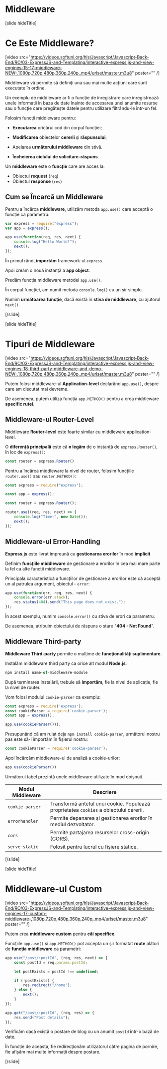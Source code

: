 # Middleware

[slide hideTitle]

# Ce Este Middleware?

[video src="https://videos.softuni.org/hls/Javascript/Javascript-Back-End/RO/03-ExpressJS-and-Templating/interactive-express.js-and-view-engines-15-17-middleware-NEW-,1080p,720p,480p,360p,240p,.mp4/urlset/master.m3u8" poster="" /]

Middleware vă permite să definiți una sau mai multe acțiuni care sunt executate în ordine.

Un exemplu de middleware ar fi o funcție de înregistrare care înregistrează unele informații în baza de date înainte de accesarea unei anumite resurse sau o funcție care pregătește datele pentru utilizare filtrându-le într-un fel.

Folosim funcții middleware pentru:

- **Executarea** oricărui cod din corpul funcției;
- **Modificarea** obiectelor **cererii** și **răspunsului**;

- Apelarea **următorului middleware** din stivă.

- **Încheierea** **ciclului de solicitare-răspuns**.


Un **middleware** este o **funcție** care are acces la:

- Obiectul **request** (`req`)
- Obiectul **response** (`res`)


## Cum se Încarcă un Middleware

Pentru a încărca **middleware**, utilizăm metoda `app.use()` care acceptă o funcție ca parametru.


```js
var express = require("express");
var app = express();

app.use(function(req, res, next) {
    console.log("Hello World!");
    next();
});
```

În primul rând, **importăm** framework-ul `express`.

Apoi creăm o nouă instanță a **app object**.

Predăm funcția middleware metodei `app.use()`.

În corpul funcției, am numit metoda `console.log()` cu un șir simplu.

Numim **următoarea funcție**, dacă există în **stiva de middleware**, cu ajutorul `next()`.


[/slide]

[slide hideTitle]

# Tipuri de Middleware

[video src="https://videos.softuni.org/hls/Javascript/Javascript-Back-End/RO/03-ExpressJS-and-Templating/interactive-express.js-and-view-engines-18-third-party-middleware-and-demo-NEW-,1080p,720p,480p,360p,240p,.mp4/urlset/master.m3u8" poster="" /]

Putem folosi middleware-ul **Application-level** declarând `app.use()`, despre care am discutat mai devreme.

De asemenea, putem utiliza funcția `app.METHOD()` pentru a crea middleware **specific rutei**.

## Middleware-ul Router-Level 

Middleware **Router-level** este foarte similar cu middleware application-level.

O **diferență principală** este că **o legăm** de o instanță de `express.Router()`, în loc de `express()`:

```js
const router = express.Router()
```

Pentru a încărca middleware la nivel de router, folosim funcțiile `router.use()` sau `router.METHOD()`:

```js
const express = require("express");

const app = express();

const router = express.Router();

router.use((req, res, next) => {
    console.log("Time:", new Date());
    next();
});
```

## Middleware-ul Error-Handling 

**Express.js** este livrat împreună cu **gestionarea erorilor** în mod **implicit**

Definim **funcțiile middleware** de gestionare a erorilor în cea mai mare parte la fel ca alte funcții middleware.

Principala caracteristică a funcțiilor de gestionare a erorilor este că acceptă un al patrulea argument, obiectul \- `error`:

```js
app.use(function(err, req, res, next) {
    console.error(err.stack);
    res.status(404).send("This page does not exist.");
});
```

În acest exemplu, numim `console.error()` cu stiva de erori ca parametru.

De asemenea, atribuim obiectului de răspuns o stare "**404 - Not Found**".

## Middleware Third-party 

**Middleware Third-party** permite o mulțime de **funcționalități suplimentare**.

Instalăm middleware third party ca orice alt modul **Node.js**:

```js
npm install name-of-middleware-module
```

După terminarea instalării, trebuie să **importăm**, fie la nivel de aplicație, fie la nivel de router.

Vom folosi modulul `cookie-parser` ca exemplu:

```js
const express = require('express');
const cookieParser = require('cookie-parser');
const app = express();

app.use(cookieParser()));
```

Presupunând că am rulat deja `npm install cookie-parser`, următorul nostru pas este să-l importăm în fișierul nostru:

```js
const cookieParser = require('cookie-parser');
```

Apoi încărcăm middleware-ul de analiză a cookie-urilor:

```js
app.use(cookieParser())
```

Următorul tabel prezintă unele middleware utilizate în mod obișnuit.

| **Modul Middleware** | **Descriere** |
| --- | --- |
| `cookie-parser`       | Transformă antetul unui cookie. Populează proprietatea `cookies` a obiectului cererii. |
| `errorhandler`        | Permite depanarea și gestionarea erorilor în mediul dezvoltator.  |
| `cors`                | Permite partajarea resurselor cross-origin (CORS). |
| `serve-static`        | Folosit pentru lucrul cu fișiere statice. |

[/slide]

[slide hideTitle]

# Middleware-ul Custom 

[video src="https://videos.softuni.org/hls/Javascript/Javascript-Back-End/RO/03-ExpressJS-and-Templating/interactive-express.js-and-view-engines-17-custom-middleware-,1080p,720p,480p,360p,240p,.mp4/urlset/master.m3u8" poster="" /]

Putem crea **middleware custom** pentru **căi specifice**.

Funcțiile `app.use()` și  `app.METHOD()` pot accepta un șir formatat **route** alături de **funcția middleware** ca parametri:

```js
app.use("/post/:postId", (req, res, next) => {
    const postId = req.params.postId;

    let postExists = postId !== undefined;

    if (!postExists) {
        res.redirect("/home");
    } else {
        next();
    }
});

app.get("/post/:postId", (req, res) => {
    res.send("Post details");
});
```

Verificăm dacă există o postare de blog cu un anumit `postId` într-o bază de date.

În funcție de aceasta, fie redirecționăm utilizatorul către pagina de pornire, fie afișăm mai multe informații despre postare.

[/slide]
